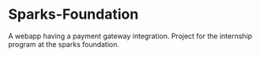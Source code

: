 # Sparks-Foundation
A webapp having a payment gateway integration.
Project for the internship program at the sparks foundation.
